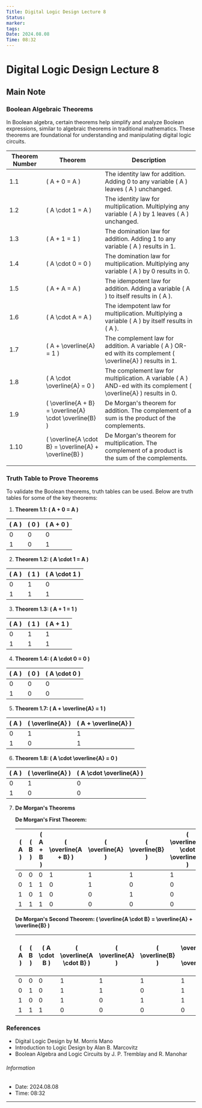 ```yaml
---
Title: Digital Logic Design Lecture 8
Status: 
marker: 
tags: 
Date: 2024.08.08
Time: 08:32
---
```

# Digital Logic Design Lecture 8

## Main Note

### Boolean Algebraic Theorems

In Boolean algebra, certain theorems help simplify and analyze Boolean expressions, similar to algebraic theorems in traditional mathematics. These theorems are foundational for understanding and manipulating digital logic circuits.

| Theorem Number | Theorem                                                  | Description                                                                                                           |
| -------------- | -------------------------------------------------------- | --------------------------------------------------------------------------------------------------------------------- |
| 1.1            | \( A + 0 = A \)                                          | The identity law for addition. Adding 0 to any variable \( A \) leaves \( A \) unchanged.                             |
| 1.2            | \( A \cdot 1 = A \)                                      | The identity law for multiplication. Multiplying any variable \( A \) by 1 leaves \( A \) unchanged.                  |
| 1.3            | \( A + 1 = 1 \)                                          | The domination law for addition. Adding 1 to any variable \( A \) results in 1.                                       |
| 1.4            | \( A \cdot 0 = 0 \)                                      | The domination law for multiplication. Multiplying any variable \( A \) by 0 results in 0.                            |
| 1.5            | \( A + A = A \)                                          | The idempotent law for addition. Adding a variable \( A \) to itself results in \( A \).                              |
| 1.6            | \( A \cdot A = A \)                                      | The idempotent law for multiplication. Multiplying a variable \( A \) by itself results in \( A \).                   |
| 1.7            | \( A + \overline{A} = 1 \)                               | The complement law for addition. A variable \( A \) OR-ed with its complement \( \overline{A} \) results in 1.        |
| 1.8            | \( A \cdot \overline{A} = 0 \)                           | The complement law for multiplication. A variable \( A \) AND-ed with its complement \( \overline{A} \) results in 0. |
| 1.9            | \( \overline{A + B} = \overline{A} \cdot \overline{B} \) | De Morgan's theorem for addition. The complement of a sum is the product of the complements.                          |
| 1.10           | \( \overline{A \cdot B} = \overline{A} + \overline{B} \) | De Morgan's theorem for multiplication. The complement of a product is the sum of the complements.                    |
|                |                                                          |                                                                                                                       |


### Truth Table to Prove Theorems

To validate the Boolean theorems, truth tables can be used. Below are truth tables for some of the key theorems:

1. **Theorem 1.1: \( A + 0 = A \)**

| \( A \) | \( 0 \) | \( A + 0 \) |
| ------- | ------- | ---------- |
| 0       | 0       | 0          |
| 1       | 0       | 1          |

2. **Theorem 1.2: \( A \cdot 1 = A \)**

| \( A \) | \( 1 \) | \( A \cdot 1 \) |
| ------- | ------- | -------------- |
| 0       | 1       | 0              |
| 1       | 1       | 1              |

3. **Theorem 1.3: \( A + 1 = 1 \)**

| \( A \) | \( 1 \) | \( A + 1 \) |
| ------- | ------- | ---------- |
| 0       | 1       | 1          |
| 1       | 1       | 1          |

4. **Theorem 1.4: \( A \cdot 0 = 0 \)**

| \( A \) | \( 0 \) | \( A \cdot 0 \) |
| ------- | ------- | -------------- |
| 0       | 0       | 0              |
| 1       | 0       | 0              |

5. **Theorem 1.7: \( A + \overline{A} = 1 \)**

| \( A \) | \( \overline{A} \) | \( A + \overline{A} \) |
| ------- | ------------------ | --------------------- |
| 0       | 1                  | 1                     |
| 1       | 0                  | 1                     |

6. **Theorem 1.8: \( A \cdot \overline{A} = 0 \)**

| \( A \) | \( \overline{A} \) | \( A \cdot \overline{A} \) |
| ------- | ------------------ | ------------------------ |
| 0       | 1                  | 0                        |
| 1       | 0                  | 0                        |

7. **De Morgan's Theorems**

   **De Morgan's First Theorem:**


   | \( A \) | \( B \) | \( A + B \) | \( \overline{A + B} \) | \( \overline{A} \) | \( \overline{B} \) | \( \overline{A} \cdot \overline{B} \) |
   | ------- | ------- | ----------- | --------------------- | ---------------- | ---------------- | ----------------------------- |
   | 0       | 0       | 0           | 1                     | 1                | 1                | 1                             |
   | 0       | 1       | 1           | 0                     | 1                | 0                | 0                             |
   | 1       | 0       | 1           | 0                     | 0                | 1                | 0                             |
   | 1       | 1       | 1           | 0                     | 0                | 0                | 0                             |

   **De Morgan's Second Theorem: \( \overline{A \cdot B} = \overline{A} + \overline{B} \)**

   | \( A \) | \( B \) | \( A \cdot B \) | \( \overline{A \cdot B} \) | \( \overline{A} \) | \( \overline{B} \) | \( \overline{A} + \overline{B} \) |
   | ------- | ------- | --------------- | ----------------------- | ---------------- | ---------------- | ----------------------------- |
   | 0       | 0       | 0               | 1                       | 1                | 1                | 1                             |
   | 0       | 1       | 0               | 1                       | 1                | 0                | 1                             |
   | 1       | 0       | 0               | 1                       | 0                | 1                | 1                             |
   | 1       | 1       | 1               | 0                       | 0                | 0                | 0                             |

### References

- Digital Logic Design by M. Morris Mano
- Introduction to Logic Design by Alan B. Marcovitz
- Boolean Algebra and Logic Circuits by J. P. Tremblay and R. Manohar

###### Information
- Date: 2024.08.08
- Time: 08:32

---

